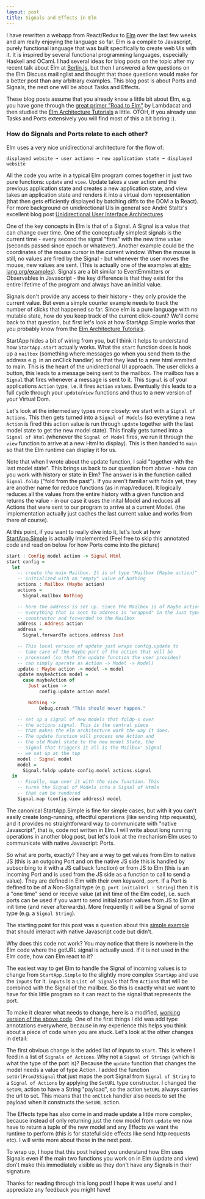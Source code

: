 ```yaml
---
layout: post
title: Signals and Effects in Elm
---
```

I have rewritten a webapp from React/Redux to [Elm](http://elm-lang.org/) over the last few weeks and am really enjoying the language so far. Elm is a compile to Javascript, purely functional language that was built specifically to create web UIs with it. It is inspired by several functional programming languages, especially Haskell and OCaml. I had several ideas for blog posts on the topic after my recent talk about Elm at [Berlin.js](http://www.berlinjs.org), but then I answered a few questions on the Elm Discuss mailinglist and thought that those questions would make for a better post than any arbitrary examples. This blog post is about Ports and Signals, the next one will be about Tasks and Effects.

These blog posts assume that you already know a little bit about Elm, e.g. you have gone through the [great primer "Road to Elm"](http://www.lambdacat.com/road-to-elm-index/) by Lambdacat and then studied the [Elm Architecture Tutorials](https://github.com/evancz/elm-architecture-tutorial) a little. OTOH, if you already use Tasks and Ports extensively you will find most of this a bit boring :). 

### How do Signals and Ports relate to each other?

Elm uses a very nice unidirectional architecture for the flow of:

```
displayed website ➞ user actions ➞ new application state ➞ displayed website
```

All the code you write in a typical Elm program comes together in just two pure functions: `update` and `view`. Update takes a user action and the previous application state and creates a new application state, and view takes an application state and renders it into a virtual dom representation (that then gets efficiently displayed by batching diffs to the DOM a la React). For more background on unidirectional UIs in general see André Staltz's excellent blog post [Unidirectional User Interface Architectures](http://staltz.com/unidirectional-user-interface-architectures.html)

One of the key concepts in Elm is that of a Signal. A Signal is a value that can change over time. One of the conceptually simplest signals is the current time - every second the signal "fires" with the new time value (seconds passed since epoch or whatever). Another example could be the coordinates of the mouse cursor in the current window. When the mouse is still, no values are fired by the Signal - but whenever the user moves the mouse, new values are sent. (This is actually one of the examples at [elm-lang.org/examples](http://elm-lang.org/examples/mouse-position)). Signals are a bit similar to EventEmmitters or Observables in Javascript - the key difference is that they exist for the entire lifetime of the program and always have an initial value.

Signals don't provide any access to their history - they only provide the current value. But even a simple counter example needs to track the number of clicks that happened so far. Since elm is a pure language with no mutable state, how do you keep track of the current click-count? We'll come back to that question, but first let's look at how StartApp.Simple works that you probably know from the [Elm Architecture Tutorials](https://github.com/evancz/elm-architecture-tutorial).

StartApp hides a bit of wiring from you, but I think it helps to understand how `StartApp.start` actually works. What the `start` function does is hook up a `mailbox` (something where messages go when you send them to the address e.g. in an onClick handler) so that they lead to a new html emmited to main. This is the heart of the unidirectional UI approach. The user clicks a button, this leads to a message being sent to the mailbox. The mailbox has a `Signal` that fires whenever a message is sent to it. This `Signal` is of your applications `Action` type, i.e. it fires `Action` values. Eventually this leads to a full cycle through your `update`/`view` functions and thus to a new version of your Virtual Dom.

Let's look at the intermediary types more closely: we start with a `Signal of Actions`. This then gets turned into a `Signal of Models` (so everytime a new `Action` is fired this action value is run through `update` together with the last model state to get the new model state). This finally gets turned into a `Signal of Html` (whenever the `Signal of Model` fires, we run it through the `view` function to arrive at a new Html to display). This is then handed to `main` so that the Elm runtime can display it for us.

Note that when I wrote about the update function, I said "together with the last model state". This brings us back to our question from above - how can you work with history or state in Elm? The answer is in the function called `Signal.foldp` ("fold from the past"). If you aren't familiar with folds yet, they are another name for reduce functions (as in map/reduce). It logically reduces all the values from the entire history with a given function and returns the value - in our case it uses the inital Model and reduces all Actions that were sent to our program to arrive at a current Model. (the implementation actually just caches the last current value and works from there of course).

At this point, if you want to really dive into it, let's look at how [StartApp.Simple](https://github.com/evancz/start-app) is actually implemented (Feel free to skip this annotated code and read on below for how Ports come into the picture)

```haskell
start : Config model action -> Signal Html
start config =
  let
    -- create the main Mailbox. It is of type "Mailbox (Maybe action)" and is
    -- initialized with an "empty" value of Nothing
    actions : Mailbox (Maybe action)
    actions =
      Signal.mailbox Nothing

    -- here the address is set up. Since the Mailbox is of Maybe action, 
    -- everything that is sent to address is "wrapped" in the Just type 
    -- constructor and forwarded to the Mailbox
    address : Address action
    address =
      Signal.forwardTo actions.address Just

    -- This local version of update just wraps config.update to 
    -- take care of the Maybe part of the action that will be
    -- processed (so that the update function the user provides)
    -- can simply operate as Action -> Model -> Model)
    update : Maybe action -> model -> model
    update maybeAction model =
      case maybeAction of
        Just action ->
            config.update action model

        Nothing ->
            Debug.crash "This should never happen."

    -- set up a signal of new models that foldp-s over
    -- the actions signal. This is the central piece
    -- that makes the elm architecture work the way it does.
    -- The update function will process one Action and
    -- the old Model state to the new model State, the 
    -- Signal that triggers it all is the Mailbox' Signal
    -- we set up at the top
    model : Signal model
    model =
      Signal.foldp update config.model actions.signal
  in
    -- Finally, map over it with the view function. This 
    -- turns the Signal of Models into a Signal of Htmls
    -- that can be rendered    
    Signal.map (config.view address) model
```

The canonical StartApp.Simple is fine for simple cases, but with it you can't easily create long-running, effectful operations (like sending http requests), and it provides no straightforward way to communicate with "native Javascript", that is, code not written in Elm. I will write about long running operations in another blog post, but let's look at the mechanism Elm uses to communicate with native Javascript: Ports.

So what are ports, exactly? They are a way to get values from Elm to native JS (this is an outgoing Port and on the native JS side this is handled by subscribing to it with a JS callback function) or from JS to Elm (this is an incoming Port and is used from the JS side as a function to call to send a value). They are defined in Elm with their own keyword, `port`. If a Port is defined to be of a Non-Signal type (e.g. `port initialUrl : String`) then it is a "one time" send or receive value (at init time of the Elm code), i.e. such ports can be used if you want to send initialization values from JS to Elm at init time (and never afterwards). More frequently it will be a Signal of some type (e.g. a `Signal String`). 

The starting point for this post was a question about this [simple example](https://gist.github.com/danyx23/27be1e9a9b387d9a7532) that should interact with native Javascript code but didn't. 

Why does this code not work? You may notice that there is nowhere in the Elm code where the getURL signal is actually used. If it is not used in the Elm code, how can Elm react to it?

The easiest way to get Elm to handle the Signal of incoming values is to change from `StartApp.Simple` to the slightly more complex `StartApp` and use the `inputs` for it. `inputs` is a `List of Signals` that fire `Action`s that will be combined with the Signal of the mailbox. So this is exactly what we want to have for this little program so it can react to the signal that represents the port.

To make it clearer what needs to change, here is a modified, [working version of the above code](https://gist.github.com/danyx23/23ab6572e7292e66e5ae). One of the first things I did was add type annotations everywhere, because in my experience this helps you think about a piece of code when you are stuck. Let's look at the other changes in detail:

The first obvious change is the added list of inputs to `start`. This is where I feed in a list of `Signals of Actions`. Why not a `Signal of Strings` (which is what the type of the port is)? Because the `update` function that changes the model needs a value of type Action. I added the function `setUrlFromJSSignal` that just maps the port Signal from `Signal of String` to a `Signal of Actions` by applying the `SetURL` type constructor. I changed the `SetURL` action to have a String "payload", so the action `SetURL` always carries the url to set. This means that the `onClick` handler also needs to set the payload when it constructs the `SetURL` action.

The Effects type has also come in and made update a little more complex, because instead of only returning just the new model from `update` we now have to return a tuple of the new model and any Effects we want the runtime to perform (this is for stateful side effects like send http requests etc). I will write more about those in the next post.

To wrap up, I hope that this post helped you understand how Elm uses Signals even if the main two functions you work on in Elm (update and view) don't make this immediately visible as they don't have any Signals in their signature. 

Thanks for reading through this long post! I hope it was useful and I appreciate any feedback you might have!